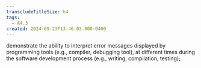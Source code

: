 ```yaml
---
transcludeTitleSize: h4
tags:
  - A4.3
created: 2024-09-23T13:46:03.000-0400
---
```

demonstrate the ability to interpret error messages displayed by programming tools (e.g., compiler, debugging tool), at different times during the software development process (e.g., writing, compilation, testing);